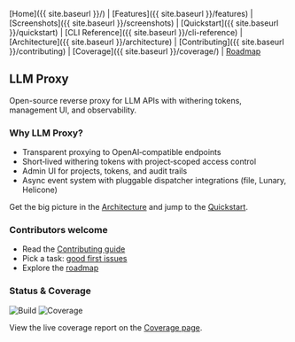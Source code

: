 <!-- Simple cross-page nav -->
[Home]({{ site.baseurl }}/) | [Features]({{ site.baseurl }}/features) | [Screenshots]({{ site.baseurl }}/screenshots) | [Quickstart]({{ site.baseurl }}/quickstart) | [CLI Reference]({{ site.baseurl }}/cli-reference) | [Architecture]({{ site.baseurl }}/architecture) | [Contributing]({{ site.baseurl }}/contributing) | [Coverage]({{ site.baseurl }}/coverage/) | [Roadmap](https://github.com/sofatutor/llm-proxy/blob/main/PLAN.md)

## LLM Proxy

Open-source reverse proxy for LLM APIs with withering tokens, management UI, and observability.

### Why LLM Proxy?

- Transparent proxying to OpenAI‑compatible endpoints
- Short‑lived withering tokens with project‑scoped access control
- Admin UI for projects, tokens, and audit trails
- Async event system with pluggable dispatcher integrations (file, Lunary, Helicone)

Get the big picture in the [Architecture](./architecture.md) and jump to the [Quickstart](./quickstart.md).

### Contributors welcome

- Read the [Contributing guide](./contributing.md)
- Pick a task: [good first issues](https://github.com/sofatutor/llm-proxy/issues?q=is%3Aissue+is%3Aopen+label%3A%22good+first+issue%22)
- Explore the [roadmap](../PLAN.md)

### Status & Coverage

<!-- Replace with real badges after CI wiring -->
![Build](https://img.shields.io/badge/build-pending-lightgrey)
![Coverage](https://img.shields.io/badge/coverage-TBD-lightgrey)

View the live coverage report on the [Coverage page](./coverage/).


